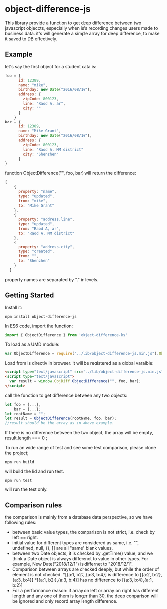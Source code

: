 # object-difference-js
This library provide a function to get deep difference between two javascript objeccts, especially when is's recording changes users made to business data. it's will generate a simple array for deep difference, to make it saved to DB effectively.

## Example
let's say the first object for a student data is:
```js
foo = {
      id: 12389,
      name: "mike",
      birthday: new Date("2016/08/16"),
      address: {
        zipCode: 800123,
        line: "Raod A, ar",
        city: ""
      }
    }
bar = {
      id: 12389,
      name: "Mike Grant",
      birthday: new Date("2016/08/16"),
      address: {
        zipCode: 800123,
        line: "Raod A, MM district",
        city: "Shenzhen"
      }
}
```
function ObjectDifference("", foo, bar) will return the difference:
```js
[
    {
      property: "name",
      type: "updated",
      from: "mike",
      to: "Mike Grant"
    },
    {
      property: "address.line",
      type: "updated",
      from: "Raod A, ar",
      to: "Raod A, MM district"
    },
    {
      property: "address.city",
      type: "created",
      from: "",
      to: "Shenzhen"
    }
  ]
```
property names are separated by "." in levels.


## Getting Started

Install it:
```
npm install object-difference-js
```
In ES6 code, import the function:
```js
import { ObjectDifference } from 'object-difference-ks'
```
To load as a UMD module:
```js
var ObjectDifference = require("../lib/object-difference-js.min.js").ObjectDifference;
```
Load from js directly in browser, it will be registered as a global varaible:
```html
<script type="text/javascript" src="../lib/object-difference-js.min.js"></script>
<script type="text/javascript">
  var result = window.ObjDiff.ObjectDifference("", foo, bar);
</script>
```
call the function to get difference between any two objects:
```js
let foo = {...},
    bar = {...};
let rootName = "";
let result = ObjectDifference(rootName, foo, bar);  
//result should be the array as in above example.
```
If there is no difference between the two object, the array will be empty, result.length === 0 ;

To run an wide range of test and see some test comparison, please clone the project;
```
npm run build
```
will build the lid and run test.                                                                                                                                                              
```
npm run test
```
will run the test only.
## Comparison rules
the comparison is mainly from a database data perspective, so we have following rules:
* between basic value types, the comparison is not strict, i.e. check by left == right.
* initial value for different types are considered as same, i.e. "", undefined, null, {}, [] are all "same" blank values.
* between two Date objects, it is checked by .getTime() value, and we think a Date object is always differenct to value in other types. For example, New Date("2018/12/1") is differnet to "2018/12/1".
* Comparison between arrays are checked deeply, but while the order of element is not checked. 
    *[{a:1, b2:},{a:3, b:4}] is difference to [{a:2, b:2}, {a:3, b:4}]
    *[{a:1, b2:},{a:3, b:4}] has no difference to [{a:3, b:4},{a:1, b:2}]
* For a performance reason: if array on left or array on right has different length and any one of them is longer than 30, the deep conparison will be ignored and only record array length difference.

